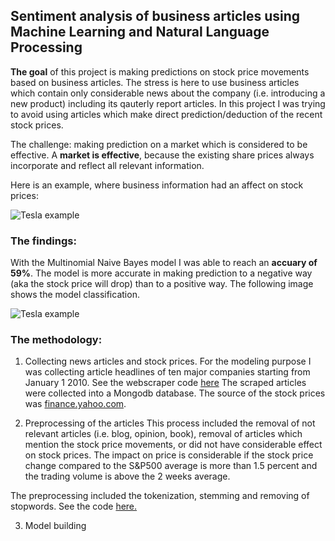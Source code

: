 ## Sentiment analysis of business articles using Machine Learning and Natural Language Processing

**The goal** of this project is making predictions on stock price movements based on business articles. The stress is here to use business articles which contain only considerable news about the company (i.e. introducing a new product) including its qauterly report articles. In this project I was trying to avoid using articles which make direct prediction/deduction of the recent stock prices.

The challenge: making prediction on a market which is considered to be effective. A **market is effective**, because the existing share prices always incorporate and reflect all relevant information.

Here is an example, where business information had an affect on stock prices:

![Tesla example](https://github.com/apy444/nlp_sentiment_business_articles/blob/master/img/Tesla_example.png)

### The findings:

With the Multinomial Naive Bayes model I was able to reach an **accuary of 59%**. The model is more accurate in making prediction to a negative way (aka the stock price will drop) than to a positive way. The following image shows the model classification.

![Tesla example](https://github.com/apy444/nlp_sentiment_business_articles/blob/master/img/model_classification.png)

### The methodology:

1. Collecting news articles and stock prices.
For the modeling purpose I was collecting article headlines of ten major companies starting from January 1 2010.
See the webscraper code [here](https://github.com/apy444/nlp_sentiment_business_articles/blob/master/data/Scraping_wsj_headlines.ipynb)
The scraped articles were collected into a Mongodb database.
The source of the stock prices was [finance.yahoo.com](finance.yahoo.com).

2. Preprocessing of the articles
This process included the removal of not relevant articles (i.e. blog, opinion, book), removal of articles which mention the stock price movements, or did not have considerable effect on stock prices. The impact on price is considerable if the stock price change compared to the S&P500 average is more than 1.5 percent and the trading volume is above the 2 weeks average.

The preprocessing included the tokenization, stemming and removing of stopwords. See the code [here.](https://github.com/apy444/nlp_sentiment_business_articles/blob/master/data/Preprocessing%20final.ipynb)

3. Model building

